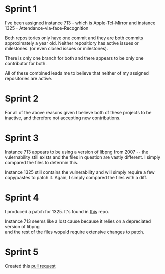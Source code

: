 # Sprint 1

I've been assigned instance 713 - which is Apple-Tcl-Mirror and instance 1325 - Attendance-via-face-Recognition

Both repositories only have one commit and they are both commits approximately a year old.
Neither repositiory has active issues or milestones. (or even closed issues or milestones).

There is only one branch for both and there appears to be only one contributor for both.

All of these combined leads me to believe that neither of my assigned repositories are active.

# Sprint 2

For all of the above reasons given I believe both of these projects to be inactive, and therefore not accepting
new contributions.

# Sprint 3

Instance 713 appears to be using a version of libpng from 2007 -- the vulernability still exists and the
files in question are vastly different. I simply compared the files to determin this.

Instance 1325 still contains the vulnerability and will simply require a few copy/pastes to patch it.
Again, I simply compared the files with a diff.

# Sprint 4

I produced a patch for 1325. It's found in [this](https://github.com/Pokemonpower92/Attendance_via_face_Recognition/) repo.

Instance 713 seems like a lost cause because it relies on a depreciated version of libpng  
and the rest of the files wopuld require extensive changes to patch.

# Sprint 5

Created this [pull request](https://github.com/upreverie/Attendance_via_face_Recognition/pull/2)
    
    
